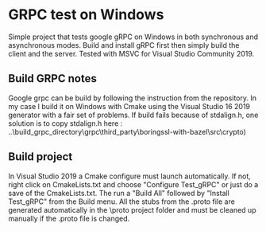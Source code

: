 # GRPC test on Windows

Simple project that tests google gRPC on Windows in both synchronous and asynchronous modes.
Build and install gRPC first then simply build the client and the server. Tested with MSVC for Visual Studio Community 2019.

## Build GRPC notes
Google grpc can be build by following the instruction from the repository. In my case I build it on Windows with Cmake using the Visual Studio 16 2019 generator with a fair set of problems. If build fails because of stdalign.h, one solution is to copy stdalign.h here : ..\build_grpc_directory\grpc\third_party\boringssl-with-bazel\src\crypto)

## Build project
In Visual Studio 2019 a Cmake configure must launch automatically. If not, right click on CmakeLists.txt and choose "Configure Test_gRPC" or just do a save of the CmakeLists.txt. The run a "Build All" followed by "Install Test_gRPC" from the Build menu. All the stubs from the .proto file are generated automatically in the \proto project folder and must be cleaned up manually if the .proto file is changed.
